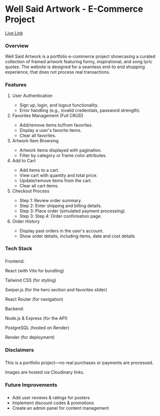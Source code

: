 
<h1>Well Said Artwork - E-Commerce Project</h1>

<a href="https://well-said-five.vercel.app/">Live Link</a>
<h3 align="left">Overview</h3>



Well Said Artwork is a portfolio e-commerce project showcasing a curated collection of framed artwork featuring funny, inspirational, and song lyric quotes. The website is designed for a seamless end-to end shopping experience, that does not process real transactions.





<h3 align="left">Features</h3>



<ol>
  <li>User Authentication</li>
  <ul>
    <li>	Sign up, login, and logout functionality.</li>
    <li>	Error handling (e.g., invalid credentials, password strength).</li>
  </ul>
  <li>Favorites Management (Full CRUD)</li>
   <ul>
    <li>	Add/remove items to/from favorites.</li>
    <li>	Display a user's favorite items.</li>
    <li>	Clear all favorites.</li>
  </ul>
   <li>Artwork Item Browsing</li>
   <ul>
    <li>	Artwork items displayed with pagination.</li>
    <li>	Filter by category or frame color attributes.</li>
  </ul>
   <li>Add to Cart</li>
   <ul>
    <li>	Add items to a cart.</li>
    <li>	View cart with quantity and total price.</li>
    <li>	Update/remove items from the cart.</li>
      <li>	Clear all cart items.</li>
  </ul>
   <li>Checkout Process</li>
   <ul>
    <li>	Step 1: Review order summary.</li>
    <li>	Step 2: Enter shipping and billing details.</li>
    <li>	Step 3: Place order (simulated payment processing).</li>
    <li>	Step 3: Step 4: Order confirmation page.</li>
  </ul>
   <li>Order History </li>
   <ul>
    <li>	Display past orders in the user's account.</li>
    <li>	Show order details, including items, date and cost details</li>
  </ul>
</ol>
	
###

<h3 align="left">Tech Stack</h3>

###


Frontend:

React (with Vite for bundling)

Tailwind CSS (for styling)

Swiper.js (for the hero section and favorites slider)

React Router (for navigation)

Backend:

Node.js & Express (for the API)

PostgreSQL (hosted on Render)

Render (for deployment)


###

<h3 align="left">Disclaimers</h3>

###

This is a portfolio project—no real purchases or payments are processed.

Images are hosted via Cloudinary links.


###

<h3 align="left">Future Improvements</h3>

###

<ul>
  <li>Add user reviews & ratings for posters</li>
  <li>Implement discount codes & promotions</li>
  <li>Create an admin panel for content management</li>
</ul>




